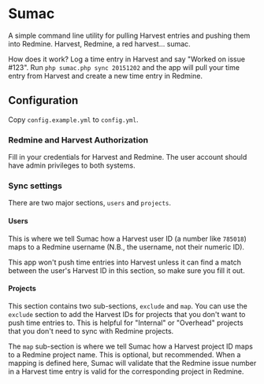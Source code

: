 # Sumac

A simple command line utility for pulling Harvest entries and pushing them into Redmine. Harvest, Redmine, a red harvest... sumac.

How does it work? Log a time entry in Harvest and say "Worked on issue #123". Run `php sumac.php sync 20151202` and the app will pull your time entry from Harvest and create a new time entry in Redmine.

## Configuration

Copy `config.example.yml` to `config.yml`.

### Redmine and Harvest Authorization

Fill in your credentials for Harvest and Redmine. The user account should have admin privileges to both systems.

### Sync settings

There are two major sections, `users` and `projects`.

#### Users

This is where we tell Sumac how a Harvest user ID (a number like `785018`) maps to a Redmine username (N.B., the username, not their numeric ID).

This app won't push time entries into Harvest unless it can find a match between the user's Harvest ID in this section, so make sure you fill it out.

#### Projects

This section contains two sub-sections, `exclude` and `map`. You can use the `exclude` section to add the Harvest IDs for projects that you don't want to push time entries to. This is helpful for "Internal" or "Overhead" projects that you don't need to sync with Redmine projects.

The `map` sub-section is where we tell Sumac how a Harvest project ID maps to a Redmine project name. This is optional, but recommended. When a mapping is defined here, Sumac will validate that the Redmine issue number in a Harvest time entry is valid for the corresponding project in Redmine.
